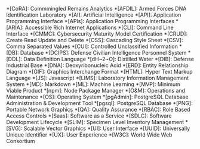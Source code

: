 *[CoRA]: Commmingled Remains Analytics
*[AFDIL]: Armed Forces DNA Identification Laboratory
*[AI]: Artificial Intelligence
*[API]: Application Programming Interface
*[APIs]: Application Programming Interfaces
*[ARIA]: Accessible Rich Internet Applications
*[CLI]: Command Line Interface
*[CMMC]: Cybersecurity Maturity Model Certification
*[CRUD]: Create Read Update and Delete
*[CSS]: Cascading Style Sheet
*[CSV]: Comma Separated Values
*[CUI]: Controlled Unclassified Information
*[DB]: Database
*[DCIPS]: Defense Civilian Intelligence Personnel System
*[DDL]: Data Definition Language
*[dH~2~O]: Distilled Water
*[DIB]: Defense Industrial Base
*[DNA]: Deoxyribonucleic Acid
*[ERD]: Entity Relationship Diagram
*[GIF]: Graphics Interchange Format
*[HTML]: Hyper Text Markup Language
*[JS]: Javascript
*[LIMS]: Laboratory Information Management System
*[MD]: Markdown
*[ML]: Machine Learning
*[MVP]: Minimum Viable Product
*[npm]: Node Package Manager
*[O&M]: Operations and Maintenance
*[OS]: Operating System
*[pgAdmin]: PostgreSQL Database Administration & Development Tool
*[pgsql]: PostgreSQL Database
*[PNG]: Portable Network Graphics
*[QA]: Quality Assurance
*[RBAC]: Role Based Access Controls
*[Saas]: Software as a Service
*[SDLC]: Software Development Lifecycle
*[SLIM]: Specimen Level Inventory Management
*[SVG]: Scalable Vector Graphics
*[UI]: User Interface
*[UUID]: Universally Unique Identifier
*[UX]: User Experience
*[W3C]: World Wide Web Consortium
